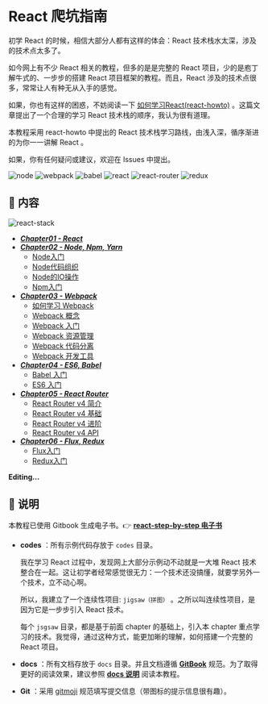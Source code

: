 # React 爬坑指南

初学 React 的时候，相信大部分人都有这样的体会：React 技术栈水太深，涉及的技术点太多了。

如今网上有不少 React 相关的教程，但多的是是完整的 React 项目，少的是庖丁解牛式的、一步步的搭建 React 项目框架的教程。而且，React 涉及的技术点很多，常常让人有种无从入手的感觉。

如果，你也有这样的困惑，不妨阅读一下 [如何学习React(react-howto)](https://github.com/petehunt/react-howto/blob/master/README-zh.md) 。这篇文章提出了一个合理的学习 React 技术栈的顺序，我认为很有道理。

本教程采用 react-howto 中提出的 React 技术栈学习路线，由浅入深，循序渐进的为你一一讲解 React 。

如果，你有任何疑问或建议，欢迎在 Issues 中提出。

![node](https://raw.githubusercontent.com/zp1024/react-step-by-step/master/docs/assets/images/logo/node.png)
![webpack](https://raw.githubusercontent.com/zp1024/react-step-by-step/master/docs/assets/images/logo/webpack.png)
![babel](https://raw.githubusercontent.com/zp1024/react-step-by-step/master/docs/assets/images/logo/babel.png)
![react](https://raw.githubusercontent.com/zp1024/react-step-by-step/master/docs/assets/images/logo/react.png)
![react-router](https://raw.githubusercontent.com/zp1024/react-step-by-step/master/docs/assets/images/logo/react-router.png)
![redux](https://raw.githubusercontent.com/zp1024/react-step-by-step/master/docs/assets/images/logo/redux.png)

## :memo: 内容

![react-stack](https://raw.githubusercontent.com/zp1024/react-step-by-step/master/docs/assets/images/react-stack.png)

* [***Chapter01 - React***](https://github.com/zp1024/react-step-by-step/tree/master/docs/chapter01/README.md)
* [***Chapter02 - Node, Npm, Yarn***](https://github.com/zp1024/react-step-by-step/tree/master/docs/chapter02/README.md)
    * [Node入门](https://github.com/zp1024/react-step-by-step/tree/master/docs/chapter02/node/Node入门.md)
    * [Node代码组织](https://github.com/zp1024/react-step-by-step/tree/master/docs/chapter02/node/Node代码组织.md)
    * [Node的IO操作](https://github.com/zp1024/react-step-by-step/tree/master/docs/chapter02/node/Node的IO操作.md)
    * [Npm入门](https://github.com/zp1024/react-step-by-step/tree/master/docs/chapter02/npm/Npm入门.md)
* [***Chapter03 - Webpack***](https://github.com/zp1024/react-step-by-step/tree/master/docs/chapter03/README.md)
    * [如何学习 Webpack](https://github.com/zp1024/react-step-by-step/tree/master/docs/chapter03/webpack/webpack-howto.md)
    * [Webpack 概念](https://github.com/zp1024/react-step-by-step/tree/master/docs/chapter03/webpack/concept.md)
    * [Webpack 入门](https://github.com/zp1024/react-step-by-step/tree/master/docs/chapter03/webpack/webpack-tutorial.md)
    * [Webpack 资源管理](https://github.com/zp1024/react-step-by-step/tree/master/docs/chapter03/webpack/asset-management.md)
    * [Webpack 代码分离](https://github.com/zp1024/react-step-by-step/tree/master/docs/chapter03/webpack/code-splitting.md)
    * [Webpack 开发工具](https://github.com/zp1024/react-step-by-step/tree/master/docs/chapter03/webpack/development.md)
* [***Chapter04 - ES6, Babel***](https://github.com/zp1024/react-step-by-step/tree/master/docs/chapter04/README.md)
    * [Babel 入门](https://github.com/zp1024/react-step-by-step/tree/master/docs/chapter04/babel/babel-tutorial.md)
    * [ES6 入门](https://github.com/zp1024/react-step-by-step/tree/master/docs/chapter04/es6/es6-tutorial.md)
* [***Chapter05 - React Router***](https://github.com/zp1024/react-step-by-step/tree/master/docs/chapter05/README.md)
    * [React Router v4 简介](https://github.com/zp1024/react-step-by-step/tree/master/docs/chapter05/react-router-v4/react-router-introduction.md)
    * [React Router v4 基础](https://github.com/zp1024/react-step-by-step/tree/master/docs/chapter05/react-router-v4/react-router-basic.md)
    * [React Router v4 进阶](https://github.com/zp1024/react-step-by-step/tree/master/docs/chapter05/react-router-v4/react-router-advanced.md)
    * [React Router v4 API](https://github.com/zp1024/react-step-by-step/tree/master/docs/chapter05/react-router-v4/react-router-api.md)
* [***Chapter06 - Flux, Redux***](https://github.com/zp1024/react-step-by-step/tree/master/docs/chapter06/README.md)
    * [Flux入门](https://github.com/zp1024/react-step-by-step/tree/master/docs/chapter06/flux/Flux入门.md)
    * [Redux入门](https://github.com/zp1024/react-step-by-step/tree/master/docs/chapter06/redux/Redux入门.md)

**Editing...**

## :pushpin: 说明

​本教程已使用 Gitbook 生成电子书。:point_right: [**react-step-by-step 电子书**](https://zp1024.gitbooks.io/react-step-by-step/content)

- **codes** ：所有示例代码存放于 `codes` 目录。

  我在学习 React 过程中，发现网上大部分示例动不动就是一大堆 React 技术整合在一起。这让初学者经常感觉很无力：一个技术还没搞懂，就要学另外一个技术，立不动心啊。

  所以，我建立了一个连续性项目: `jigsaw（拼图）` 。之所以叫连续性项目，是因为它是一步步引入 React 技术。

  每个 `jsgsaw` 目录，都是基于前面 chapter 的基础上，引入本 chapter 重点学习的技术。我觉得，通过这种方式，能更加晰的理解，如何搭建一个完整的 React 项目。


- **docs** ：所有文档存放于 `docs` 目录。并且文档遵循 [**GitBook**](https://github.com/GitbookIO/gitbook) 规范。为了取得更好的阅读效果，建议参照 [**docs 说明**](https://github.com/zp1024/react-step-by-step/tree/master/docs) 阅读本教程。


- **Git** ：采用 [gitmoji](https://github.com/carloscuesta/gitmoji/) 规范填写提交信息（带图标的提示信息很有趣）。
